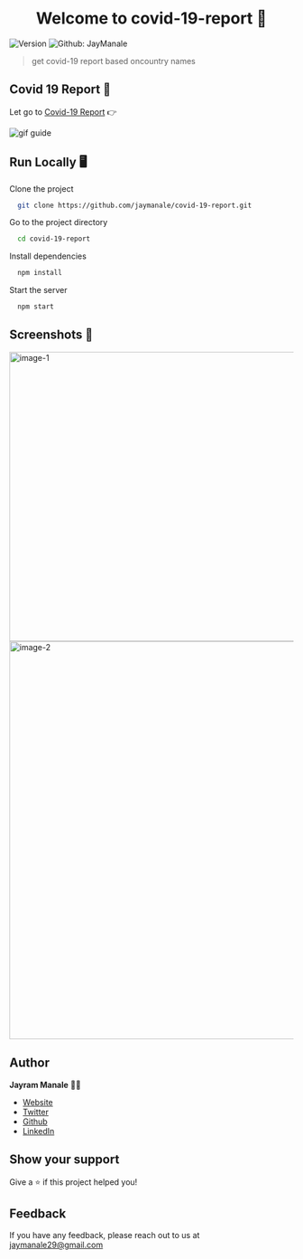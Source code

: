 <h1 align="center">Welcome to covid-19-report 👋</h1>
<p>
  <img alt="Version" src="https://img.shields.io/badge/version-1.0.0-blue.svg?cacheSeconds=2592000" />
  <img alt="Github: JayManale" src="https://img.shields.io/github/last-commit/jaymanale/covid-19-report" />
</p>

> get covid-19 report based oncountry names


## Covid 19 Report 📜

Let go to [Covid-19 Report](https://covid-19-report-react.netlify.app/) 👉

![gif guide](https://user-images.githubusercontent.com/5653906/211146005-87ae27b6-8e65-45ce-8b52-1d49f1b63d59.gif)


## Run Locally 🖥️

Clone the project

```bash
  git clone https://github.com/jaymanale/covid-19-report.git
```

Go to the project directory

```bash
  cd covid-19-report
```

Install dependencies

```bash
  npm install
```

Start the server

```bash
  npm start
```


## Screenshots 📸

<img width="512" alt="image-1" src="https://user-images.githubusercontent.com/5653906/211144623-a38f8420-64d2-44d2-8e89-f347e2a60e47.png">

<img width="704" alt="image-2" src="https://user-images.githubusercontent.com/5653906/211144658-89b4988b-ce9d-4cc2-a285-4b77ddcdd7ad.png">


## Author

**Jayram Manale** 🧑‍💻

- [Website](https://www.jayrammanale.com/)
- [Twitter](https://twitter.com/JayManale)
- [Github](https://github.com/jaymanale)
- [LinkedIn](https://linkedin.com/in/jayram-manale)

## Show your support

Give a ⭐️ if this project helped you!
## Feedback

If you have any feedback, please reach out to us at jaymanale29@gmail.com



